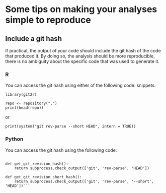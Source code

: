 # Some tips on making your analyses simple to reproduce

## Include a git hash

If practical, the output of your code should include the git hash
of the code that produced it. By doing so, the analysis should be
more reproducible, there is no ambiguity about the specific code 
that was used to generate it.

### R
You can access the git hash using either of the following code:
snippets.
```{r}
library(git2r)

repo <- repository(".")
print(head(repo))
```

or

```{r}
print(system("git rev-parse --short HEAD", intern = TRUE))
```

### Python
You can access the git hash using the following code:
```import subprocess

def get_git_revision_hash():
    return subprocess.check_output(['git', 'rev-parse', 'HEAD'])

def get_git_revision_short_hash():
    return subprocess.check_output(['git', 'rev-parse', '--short', 'HEAD'])```

